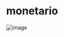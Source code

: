 # monetario

![image](https://github.com/duartefx/ConversorMonetario/assets/133895005/c69da4c0-9aac-40da-9634-e617b3e79657)

